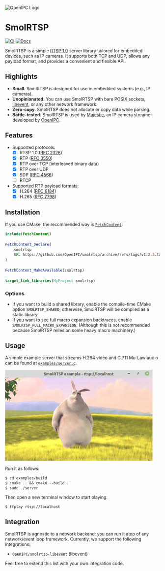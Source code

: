 ![OpenIPC Logo](https://cdn.themactep.com/images/logo_openipc.png)

# SmolRTSP
[![CI](https://github.com/Hirrolot/smolrtsp/workflows/C/C++%20CI/badge.svg)](https://github.com/Hirrolot/smolrtsp/actions)
[![Docs](https://img.shields.io/badge/docs-latest-blue)](https://openipc.org/smolrtsp/)

SmolRTSP is a simple [RTSP 1.0] server library tailored for embedded devices, such as IP cameras. It supports both TCP and UDP, allows any payload format, and provides a convenient and flexible API.

[RTSP 1.0]: https://datatracker.ietf.org/doc/html/rfc2326

## Highlights

 - **Small.** SmolRTSP is designed for use in embedded systems (e.g., IP cameras).
 - **Unopinionated.** You can use SmolRTSP with bare POSIX sockets, [libevent], or any other network framework.
 - **Zero-copy.** SmolRTSP does not allocate or copy data while parsing.
 - **Battle-tested.** SmolRTSP is used by [Majestic], an IP camera streamer developed by [OpenIPC].

[libevent]: https://libevent.org/
[array slices]: https://github.com/Hirrolot/slice99
[Majestic]: https://openipc.github.io/wiki/en/majestic-streamer.html
[OpenIPC]: https://openipc.org/

## Features

 - Supported protocols:
   - [x] RTSP 1.0 ([RFC 2326])
   - [x] RTP ([RFC 3550])
   - [x] RTP over TCP (interleaved binary data)
   - [x] RTP over UDP
   - [x] SDP ([RFC 4566])
   - [ ] RTCP
 - Supported RTP payload formats:
   - [x] H.264 ([RFC 6184])
   - [x] H.265 ([RFC 7798])

[RFC 3550]: https://datatracker.ietf.org/doc/html/rfc3550
[RFC 4566]: https://datatracker.ietf.org/doc/html/rfc4566
[RFC 2326]: https://datatracker.ietf.org/doc/html/rfc2326
[RFC 6184]: https://datatracker.ietf.org/doc/html/rfc6184
[RFC 7798]: https://datatracker.ietf.org/doc/html/rfc7798

## Installation

If you use CMake, the recommended way is [`FetchContent`]:

[`FetchContent`]: https://cmake.org/cmake/help/latest/module/FetchContent.html

```cmake
include(FetchContent)

FetchContent_Declare(
    smolrtsp
    URL https://github.com/OpenIPC/smolrtsp/archive/refs/tags/v1.2.3.tar.gz # v1.2.3
)

FetchContent_MakeAvailable(smolrtsp)

target_link_libraries(MyProject smolrtsp)
```

### Options

 - If you want to build a shared library, enable the compile-time CMake option `SMOLRTSP_SHARED`; otherwise, SmolRTSP will be compiled as a static library.
 - If you want to see full macro expansion backtraces, enable `SMOLRTSP_FULL_MACRO_EXPANSION`. (Although this is not recommended because SmolRTSP relies on some heavy macro machinery.)

## Usage

A simple example server that streams H.264 video and G.711 Mu-Law audio can be found at [`examples/server.c`](examples/server.c).

![server demo](media/example-server-demo.png)

Run it as follows:

```
$ cd examples/build
$ cmake .. && cmake --build .
$ sudo ./server
```

Then open a new terminal window to start playing:

```
$ ffplay rtsp://localhost
```

## Integration

SmolRTSP is agnostic to a network backend: you can run it atop of any network/event loop framework. Currently, we support the following integrations:

 - [`OpenIPC/smolrtsp-libevent`](https://github.com/OpenIPC/smolrtsp-libevent) ([libevent](https://libevent.org/))

Feel free to extend this list with your own integration code.
